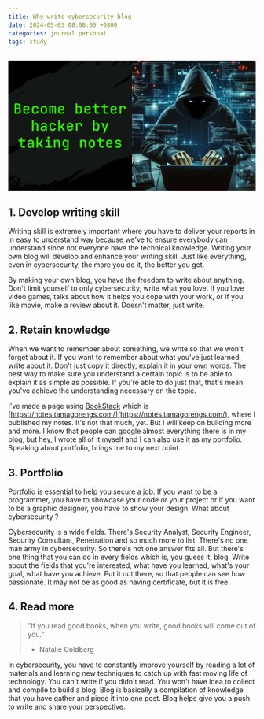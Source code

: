 ```yaml
---
title: Why write cybersecurity blog
date: 2024-05-03 08:00:00 +0800
categories: journal personal
tags: study   
---
```


![](/assets/general/takenotes.png)

## 1. Develop writing skill

Writing skill is extremely important where you have to deliver your reports in in easy to understand way because we've to ensure everybody can understand since not everyone have the technical knowledge. Writing your own blog will develop and enhance your writing skill. Just like everything, even in cybersecurity, the more you do it, the better you get.

By making your own blog, you have the freedom to write about anything. Don't limit yourself to only cybersecurity, write what you love. If you love video games, talks about how it helps you cope with your work, or if you like movie, make a review about it. Doesn't matter, just write.

## 2. Retain knowledge

When we want to remember about something, we write so that we won't forget about it. If you want to remember about what you've just learned, write about it. Don't just copy it directly, explain it in your own words. The best way to make sure you understand a certain topic is to be able to explain it as simple as possible. If you're able to do just that, that's mean you've achieve the understanding necessary on the topic.

I've made a page using [BookStack](https://www.bookstackapp.com/) which is [https://notes.tamagorengs.com/](https://notes.tamagorengs.com/), where I published my notes. It's not that much, yet. But I will keep on building more and more. I know that people can google almost everything there is in my blog, but hey, I wrote all of it myself and I can also use it as my portfolio. Speaking about portfolio, brings me to my next point.

## 3. Portfolio

Portfolio is essential to help you secure a job. If you want to be a programmer, you have to showcase your code or your project or if you want to be a graphic designer, you have to show your design. What about cybersecurity ?

Cybersecurity is a wide fields. There's Security Analyst, Security Engineer, Security Consultant, Penetration and so much more to list. There's no one man army in cybersecurity. So there's not one answer fits all. But there's one thing that you can do in every fields which is, you guess it, blog. Write about the fields that you're interested, what have you learned, what's your goal, what have you achieve. Put it out there, so that people can see how passionate. It may not be as good as having certificate, but it is free.

## 4. Read more

> "If you read good books, when you write, good books will come out of you."
> - Natalie Goldberg

In cybersecurity, you have to constantly improve yourself by reading a lot of materials and learning new techniques to catch up with fast moving life of technology. You can't write if you didn't read. You won't have idea to collect and compile to build a blog. Blog is basically a compilation of knowledge that you have gather and piece it into one post. Blog helps give you a push to write and share your perspective.
